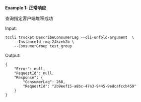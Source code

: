 **Example 1: 正常响应**

查询指定客户端堆积成功

Input: 

```
tccli trocket DescribeConsumerLag --cli-unfold-argument  \
    --InstanceId rmq-24kzek2b \
    --ConsumerGroup test_group
```

Output: 
```
{
    "Error": null,
    "RequestId": null,
    "Response": {
        "ConsumerLag": 260,
        "RequestId": "2b9eef15-a8bc-47a3-9445-9edcafccb459"
    }
}
```

